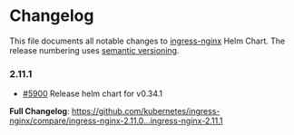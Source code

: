 <!-- SPDX-License-Identifier: Apache-2.0 -->

# Changelog

This file documents all notable changes to [ingress-nginx](https://github.com/kubernetes/ingress-nginx) Helm Chart. The release numbering uses [semantic versioning](http://semver.org).

### 2.11.1

* [#5900](https://github.com/kubernetes/ingress-nginx/pull/5900) Release helm chart for v0.34.1

**Full Changelog**: https://github.com/kubernetes/ingress-nginx/compare/ingress-nginx-2.11.0...ingress-nginx-2.11.1
